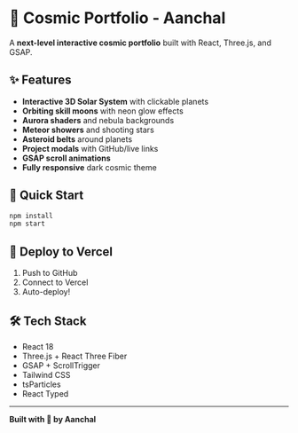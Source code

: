 # 🌌 Cosmic Portfolio - Aanchal

A **next-level interactive cosmic portfolio** built with React, Three.js, and GSAP.

## ✨ Features

- **Interactive 3D Solar System** with clickable planets
- **Orbiting skill moons** with neon glow effects
- **Aurora shaders** and nebula backgrounds
- **Meteor showers** and shooting stars
- **Asteroid belts** around planets
- **Project modals** with GitHub/live links
- **GSAP scroll animations**
- **Fully responsive** dark cosmic theme

## 🚀 Quick Start

```bash
npm install
npm start
```

## 🌟 Deploy to Vercel

1. Push to GitHub
2. Connect to Vercel
3. Auto-deploy!

## 🛠️ Tech Stack

- React 18
- Three.js + React Three Fiber
- GSAP + ScrollTrigger
- Tailwind CSS
- tsParticles
- React Typed

---

**Built with 💖 by Aanchal**